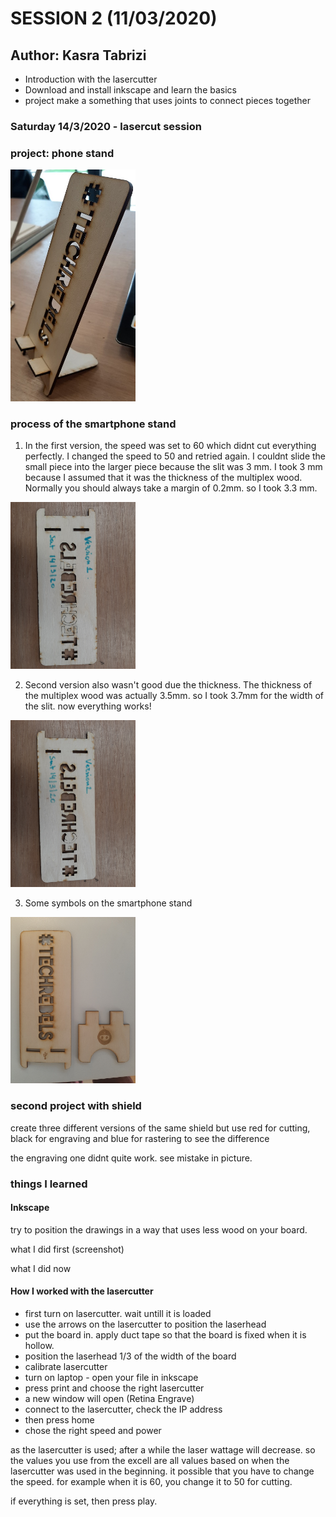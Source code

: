 # SESSION 2 (11/03/2020)
## Author: Kasra Tabrizi

 - Introduction with the lasercutter
 - Download and install inkscape and learn the basics
 - project make a something that uses joints to connect pieces together

### Saturday 14/3/2020 - lasercut session

### project: phone stand

<img src="images/final_product_new.jpg" width="200" alt="phone stand final version">

### process of the smartphone stand

1. In the first version, the speed was set to 60 which didnt cut everything perfectly. I changed the speed to 50 and retried again. I couldnt slide the small piece into the larger piece because the slit was 3 mm. I took 3
mm because I assumed that it was the thickness of the multiplex wood. Normally you should always take a margin of 0.2mm. so I took 3.3 mm.

<img src="images/project1_version1.jpg" width="200" alt="phone stand version 1">

2. Second version also wasn't good due the thickness. The thickness of the multiplex wood was actually 3.5mm. so I took 3.7mm for the width of the slit. now everything works!

<img src="images/project1_version2.jpg" width="200" alt="phone stand version 2">

3. Some symbols on the smartphone stand

<img src="images/phone_stand_with_engraved_symbols.jpg" width="200" alt="phone stand version 2">

### second project  with shield

create three different versions of the same shield but use red for cutting, black for engraving and blue for rastering
to see the difference

the engraving one didnt quite work. see mistake in picture.

### things I learned

#### Inkscape

try to position the drawings in a way that uses less wood on your board.

what I did first
(screenshot)

what I did now

#### How I worked with the lasercutter

- first turn on lasercutter. wait untill it is loaded
- use the arrows on the lasercutter to position the laserhead
- put the board in. apply duct tape so that the board is fixed when it is hollow.
- position the laserhead 1/3 of the width of the board
- calibrate lasercutter
- turn on laptop - open your file in inkscape
- press print and choose the right lasercutter
- a new window will open (Retina Engrave)
- connect to the lasercutter, check the IP address
- then press home
- chose the right speed and power

as the lasercutter is used; after a while the laser wattage will decrease. so the values you use from the excell are all values based on when the lasercutter was used in the beginning. it possible that you have to change the speed. for example when it is 60, you change it to 50 for cutting.

if everything is set, then press play.


